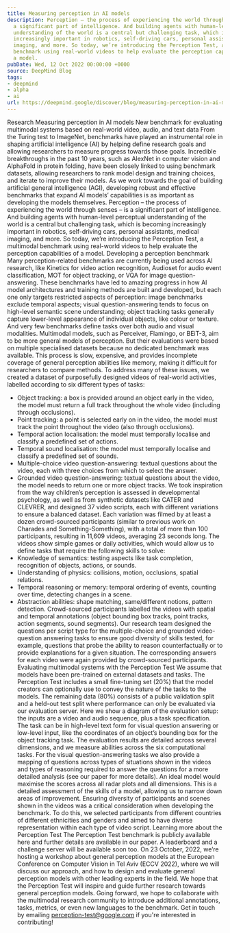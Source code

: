 ```yaml
---
title: Measuring perception in AI models
description: Perception – the process of experiencing the world through senses – is
  a significant part of intelligence. And building agents with human-level perceptual
  understanding of the world is a central but challenging task, which is becoming
  increasingly important in robotics, self-driving cars, personal assistants, medical
  imaging, and more. So today, we’re introducing the Perception Test, a multimodal
  benchmark using real-world videos to help evaluate the perception capabilities of
  a model.
pubDate: Wed, 12 Oct 2022 00:00:00 +0000
source: DeepMind Blog
tags:
- deepmind
- alpha
- ai
url: https://deepmind.google/discover/blog/measuring-perception-in-ai-models/
---
```


Research
Measuring perception in AI models
New benchmark for evaluating multimodal systems based on real-world video, audio, and text data
From the Turing test to ImageNet, benchmarks have played an instrumental role in shaping artificial intelligence (AI) by helping define research goals and allowing researchers to measure progress towards those goals. Incredible breakthroughs in the past 10 years, such as AlexNet in computer vision and AlphaFold in protein folding, have been closely linked to using benchmark datasets, allowing researchers to rank model design and training choices, and iterate to improve their models. As we work towards the goal of building artificial general intelligence (AGI), developing robust and effective benchmarks that expand AI models’ capabilities is as important as developing the models themselves.
Perception – the process of experiencing the world through senses – is a significant part of intelligence. And building agents with human-level perceptual understanding of the world is a central but challenging task, which is becoming increasingly important in robotics, self-driving cars, personal assistants, medical imaging, and more. So today, we’re introducing the Perception Test, a multimodal benchmark using real-world videos to help evaluate the perception capabilities of a model.
Developing a perception benchmark
Many perception-related benchmarks are currently being used across AI research, like Kinetics for video action recognition, Audioset for audio event classification, MOT for object tracking, or VQA for image question-answering. These benchmarks have led to amazing progress in how AI model architectures and training methods are built and developed, but each one only targets restricted aspects of perception: image benchmarks exclude temporal aspects; visual question-answering tends to focus on high-level semantic scene understanding; object tracking tasks generally capture lower-level appearance of individual objects, like colour or texture. And very few benchmarks define tasks over both audio and visual modalities.
Multimodal models, such as Perceiver, Flamingo, or BEiT-3, aim to be more general models of perception. But their evaluations were based on multiple specialised datasets because no dedicated benchmark was available. This process is slow, expensive, and provides incomplete coverage of general perception abilities like memory, making it difficult for researchers to compare methods.
To address many of these issues, we created a dataset of purposefully designed videos of real-world activities, labelled according to six different types of tasks:
- Object tracking: a box is provided around an object early in the video, the model must return a full track throughout the whole video (including through occlusions).
- Point tracking: a point is selected early on in the video, the model must track the point throughout the video (also through occlusions).
- Temporal action localisation: the model must temporally localise and classify a predefined set of actions.
- Temporal sound localisation: the model must temporally localise and classify a predefined set of sounds.
- Multiple-choice video question-answering: textual questions about the video, each with three choices from which to select the answer.
- Grounded video question-answering: textual questions about the video, the model needs to return one or more object tracks.
We took inspiration from the way children’s perception is assessed in developmental psychology, as well as from synthetic datasets like CATER and CLEVRER, and designed 37 video scripts, each with different variations to ensure a balanced dataset. Each variation was filmed by at least a dozen crowd-sourced participants (similar to previous work on Charades and Something-Something), with a total of more than 100 participants, resulting in 11,609 videos, averaging 23 seconds long.
The videos show simple games or daily activities, which would allow us to define tasks that require the following skills to solve:
- Knowledge of semantics: testing aspects like task completion, recognition of objects, actions, or sounds.
- Understanding of physics: collisions, motion, occlusions, spatial relations.
- Temporal reasoning or memory: temporal ordering of events, counting over time, detecting changes in a scene.
- Abstraction abilities: shape matching, same/different notions, pattern detection.
Crowd-sourced participants labelled the videos with spatial and temporal annotations (object bounding box tracks, point tracks, action segments, sound segments). Our research team designed the questions per script type for the multiple-choice and grounded video-question answering tasks to ensure good diversity of skills tested, for example, questions that probe the ability to reason counterfactually or to provide explanations for a given situation. The corresponding answers for each video were again provided by crowd-sourced participants.
Evaluating multimodal systems with the Perception Test
We assume that models have been pre-trained on external datasets and tasks. The Perception Test includes a small fine-tuning set (20%) that the model creators can optionally use to convey the nature of the tasks to the models. The remaining data (80%) consists of a public validation split and a held-out test split where performance can only be evaluated via our evaluation server.
Here we show a diagram of the evaluation setup: the inputs are a video and audio sequence, plus a task specification. The task can be in high-level text form for visual question answering or low-level input, like the coordinates of an object’s bounding box for the object tracking task.
The evaluation results are detailed across several dimensions, and we measure abilities across the six computational tasks. For the visual question-answering tasks we also provide a mapping of questions across types of situations shown in the videos and types of reasoning required to answer the questions for a more detailed analysis (see our paper for more details). An ideal model would maximise the scores across all radar plots and all dimensions. This is a detailed assessment of the skills of a model, allowing us to narrow down areas of improvement.
Ensuring diversity of participants and scenes shown in the videos was a critical consideration when developing the benchmark. To do this, we selected participants from different countries of different ethnicities and genders and aimed to have diverse representation within each type of video script.
Learning more about the Perception Test
The Perception Test benchmark is publicly available here and further details are available in our paper. A leaderboard and a challenge server will be available soon too.
On 23 October, 2022, we’re hosting a workshop about general perception models at the European Conference on Computer Vision in Tel Aviv (ECCV 2022), where we will discuss our approach, and how to design and evaluate general perception models with other leading experts in the field.
We hope that the Perception Test will inspire and guide further research towards general perception models. Going forward, we hope to collaborate with the multimodal research community to introduce additional annotations, tasks, metrics, or even new languages to the benchmark.
Get in touch by emailing perception-test@google.com if you're interested in contributing!